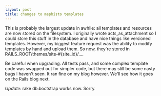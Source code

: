 ```yaml
--- 
layout: post
title: changes to mephisto templates
---
```

This is probably the largest update in awhile: all templates and resources are now stored on the filesystem.  I originally wrote acts_as_attachment so I could store this stuff in the database and have nice things like versioned templates.  However, my biggest feature request was the ability to modify templates by hand and upload them.  So now, they're stored in RAILS_ROOT/themes/site-#{site_id}/....  

Be careful when upgrading.  All tests pass, and some complex template code was swapped out for simpler code, but there may still be some nasty bugs I haven't seen.  It ran fine on my blog however.  We'll see how it goes on the Rails blog next.

*Update*: rake db:bootstrap works now.  Sorry.
